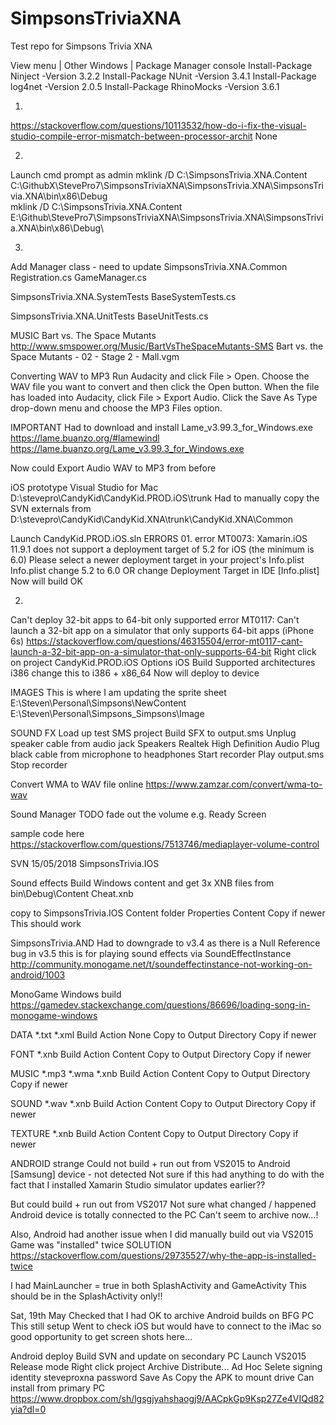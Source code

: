 # SimpsonsTriviaXNA
Test repo for Simpsons Trivia XNA

View menu | Other Windows | Package Manager console
Install-Package Ninject -Version 3.2.2
Install-Package NUnit -Version 3.4.1
Install-Package log4net -Version 2.0.5
Install-Package RhinoMocks -Version 3.6.1

01.
https://stackoverflow.com/questions/10113532/how-do-i-fix-the-visual-studio-compile-error-mismatch-between-processor-archit
<PropertyGroup>
  <ResolveAssemblyWarnOrErrorOnTargetArchitectureMismatch>None</ResolveAssemblyWarnOrErrorOnTargetArchitectureMismatch>
</PropertyGroup>


02.
Launch cmd prompt as admin
mklink /D C:\SimpsonsTrivia.XNA.Content C:\GithubX\StevePro7\SimpsonsTriviaXNA\SimpsonsTrivia.XNA\SimpsonsTrivia.XNA\bin\x86\Debug\
mklink /D C:\SimpsonsTrivia.XNA.Content E:\Github\StevePro7\SimpsonsTriviaXNA\SimpsonsTrivia.XNA\SimpsonsTrivia.XNA\bin\x86\Debug\


03.
Add Manager class - need to update
SimpsonsTrivia.XNA.Common
Registration.cs
GameManager.cs

SimpsonsTrivia.XNA.SystemTests
BaseSystemTests.cs

SimpsonsTrivia.XNA.UnitTests
BaseUnitTests.cs


MUSIC
Bart vs. The Space Mutants
http://www.smspower.org/Music/BartVsTheSpaceMutants-SMS
Bart vs. the Space Mutants - 02 - Stage 2 - Mall.vgm


Converting WAV to MP3
Run Audacity and click File > Open.
Choose the WAV file you want to convert and then click the Open button.
When the file has loaded into Audacity, click File > Export Audio.
Click the Save As Type drop-down menu and choose the MP3 Files option.

IMPORTANT
Had to download and install Lame_v3.99.3_for_Windows.exe 
https://lame.buanzo.org/#lamewindl
https://lame.buanzo.org/Lame_v3.99.3_for_Windows.exe

Now could Export Audio WAV to MP3 from before



iOS prototype
Visual Studio for Mac
D:\stevepro\CandyKid\CandyKid.PROD.iOS\trunk
Had to manually copy the SVN externals from
D:\stevepro\CandyKid\CandyKid.XNA\trunk\CandyKid.XNA\Common

Launch CandyKid.PROD.iOS.sln
ERRORS
01.
error MT0073: Xamarin.iOS 11.9.1 does not support a deployment target of 5.2 for iOS (the minimum is 6.0)
Please select a newer deployment target in your project's Info.plist
Info.plist
change 5.2 to 6.0
OR
change Deployment Target in IDE [Info.plist]
Now will build OK

02.
Can't deploy 32-bit apps to 64-bit only supported
error MT0117: Can't launch a 32-bit app on a simulator that only supports 64-bit apps (iPhone 6s)
https://stackoverflow.com/questions/46315504/error-mt0117-cant-launch-a-32-bit-app-on-a-simulator-that-only-supports-64-bit
Right click on project
CandyKid.PROD.iOS
Options
iOS Build
Supported architectures
i386
change this to
i386 + x86_64
Now will deploy to device


IMAGES
This is where I am updating the sprite sheet
E:\Steven\Personal\Simpsons\NewContent
E:\Steven\Personal\Simpsons\_Simpsons\Image


SOUND FX
Load up test SMS project
Build SFX to output.sms
Unplug speaker cable from audio jack
Speakers Realtek High Definition Audio
Plug black cable from microphone to headphones
Start recorder
Play output.sms
Stop recorder

Convert WMA to WAV file online
https://www.zamzar.com/convert/wma-to-wav


Sound Manager TODO fade out the volume
e.g. Ready Screen

sample code here
https://stackoverflow.com/questions/7513746/mediaplayer-volume-control


SVN
15/05/2018
SimpsonsTrivia.IOS

Sound effects
Build Windows content and get 3x XNB files from bin\Debug\Content
Cheat.xnb

copy to SimpsonsTrivia.IOS Content folder
Properties
Content
Copy if newer
This should work 


SimpsonsTrivia.AND
Had to downgrade to v3.4 as there is a Null Reference bug in v3.5
this is for playing sound effects via SoundEffectInstance
http://community.monogame.net/t/soundeffectinstance-not-working-on-android/1003


MonoGame Windows build
https://gamedev.stackexchange.com/questions/86696/loading-song-in-monogame-windows

DATA
*.txt
*.xml
Build Action				None
Copy to Output Directory	Copy if newer

FONT
*.xnb
Build Action				Content
Copy to Output Directory	Copy if newer

MUSIC	*.mp3
*.wma
*.xnb
Build Action				Content
Copy to Output Directory	Copy if newer

SOUND	*.wav
*.xnb
Build Action				Content
Copy to Output Directory	Copy if newer

TEXTURE
*.xnb
Build Action				Content
Copy to Output Directory	Copy if newer


ANDROID strange
Could not build + run out from VS2015 to Android [Samsung] device - not detected
Not sure if this had anything to do with the fact that I installed Xamarin Studio simulator updates earlier??

But could build + run out from VS2017 Not sure what changed / happened
Android device is totally connected to the PC
Can't seem to archive now...!

Also, Android had another issue when I did manually build out via VS2015
Game was "installed" twice
SOLUTION
https://stackoverflow.com/questions/29735527/why-the-app-is-installed-twice

I had MainLauncher = true in both SplashActivity and GameActivity
This should be in the SplashActivity only!!


Sat, 19th May
Checked that I had OK to archive Android builds on BFG PC
This still setup
Went to check iOS but would have to connect to the iMac so good opportunity to get screen shots here...


Android deploy
Build SVN and update on secondary PC
Launch VS2015
Release mode
Right click project
Archive
Distribute...
Ad Hoc
Selete signing identity	steveproxna	password
Save As
Copy the APK to mount drive
Can install from primary PC
https://www.dropbox.com/sh/lgsgjyahshaogj9/AACpkGp9Ksp27Ze4VIQd82yia?dl=0